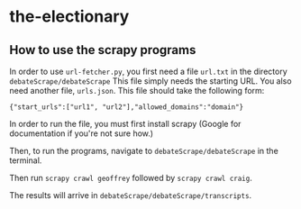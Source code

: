 # the-electionary

## How to use the scrapy programs

In order to use `url-fetcher.py`, you first need a file `url.txt` in the directory `debateScrape/debateScrape`
This file simply needs the starting URL.
You also need another file, `urls.json`.
This file should take the following form:

`{"start_urls":["url1", "url2"],"allowed_domains":"domain"}`

In order to run the file, you must first install scrapy (Google for documentation if you're not sure how.)

Then, to run the programs, navigate to `debateScrape/debateScrape` in the terminal.

Then run `scrapy crawl geoffrey` followed by `scrapy crawl craig`.

The results will arrive in `debateScrape/debateScrape/transcripts`.